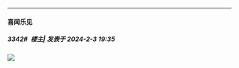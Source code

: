 *****

####  喜闻乐见  
##### 3342#         楼主| 发表于 2024-2-3 19:35

<img src="http://tva1.sinaimg.cn/large/732205bcgy1hmgic035xwj20um0a40v4.jpg" referrerpolicy="no-referrer">

